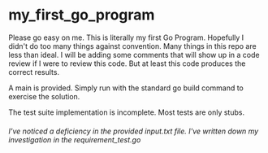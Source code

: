 # my_first_go_program
Please go easy on me. This is literally my first Go Program. Hopefully I didn't do too many things against convention. 
Many things in this repo are less than ideal. I will be adding some comments that will show up in a code review if I were to review this code. But at least this code produces the correct results.

A main is provided. Simply run with the standard go build command to exercise the solution.  

The test suite implementation is incomplete. Most tests are only stubs. 

###### I've noticed a deficiency in the provided input.txt file. I've written down my investigation in the requirement_test.go